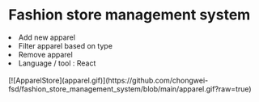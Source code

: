 <h1>Fashion store management system</h1>
<li>Add new apparel</li>
<li>Filter apparel based on type</li>
<li>Remove apparel</li>
<li>Language / tool : React</li>
<br/>
[![ApparelStore](apparel.gif)](https://github.com/chongwei-fsd/fashion_store_management_system/blob/main/apparel.gif?raw=true)
